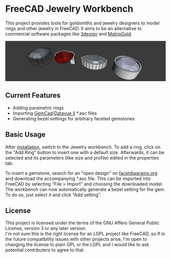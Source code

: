 # FreeCAD Jewelry Workbench
This project provides tools for goldsmiths and jewelry designers to model rings and other jewelry in FreeCAD. It aims to be an alternative to commercial software packages like [3design](https://3design.com/en/) and [MatrixGold](https://gemvision.com/matrixgold).

![Gemstones in bezel settings](doc/gems-settings.jpg)

## Current Features
- Adding parametric rings
- Importing [GemCad](https://www.gemcad.com/)/[Datavue II](http://www.gemcutter.com/dv_prg.htm) *.asc files
- Generating bezel settings for arbitrary faceted gemstones

## Basic Usage
After [installation](https://wiki.freecad.org/How_to_install_additional_workbenches), switch to the Jewelry workbench. To add a ring, click on the "Add Ring" button to insert one with a default size. Afterwards, it can be selected and its parameters (like size and profile) edited in the properties tab.

To insert a gemstone, search for an "open design" on [facetdiagrams.org](https://www.facetdiagrams.org/database/) and download the accompanying *.asc file. This can be imported into FreeCAD by selecting "File > Import" and choosing the downloaded model.
The workbench can now automatically generate a bezel setting for the gem. To do so, just select it and click "Add setting".

## License
This project is licensed under the terms of the GNU Affero General Public License, version 3 or any later version.  
I'm not sure this is the right license for an LGPL project like FreeCAD, so if in the future compatibility issues with other projects arise, I'm open to changing the license to plain GPL or the LGPL and I would like to ask potential contributers to agree to that.
